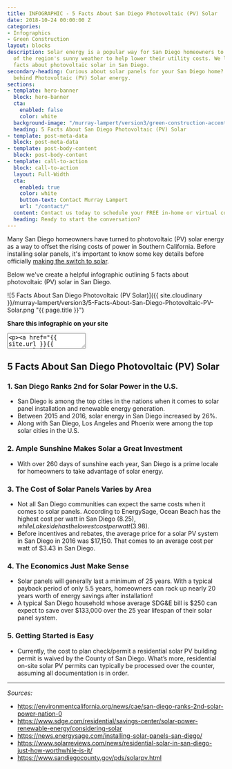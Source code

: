 ```yaml
---
title: INFOGRAPHIC - 5 Facts About San Diego Photovoltaic (PV) Solar
date: 2018-10-24 00:00:00 Z
categories:
- Infographics
- Green Construction
layout: blocks
description: Solar energy is a popular way for San Diego homeowners to take advantage
  of the region's sunny weather to help lower their utility costs. We look at 5 key
  facts about photovoltaic solar in San Diego.
secondary-heading: Curious about solar panels for your San Diego home? Learn the facts
  behind Photovoltaic (PV) Solar energy.
sections:
- template: hero-banner
  block: hero-banner
  cta:
    enabled: false
    color: white
  background-image: "/murray-lampert/version3/green-construction-accent-2.png"
  heading: 5 Facts About San Diego Photovoltaic (PV) Solar
- template: post-meta-data
  block: post-meta-data
- template: post-body-content
  block: post-body-content
- template: call-to-action
  block: call-to-action
  layout: Full-Width
  cta:
    enabled: true
    color: white
    button-text: Contact Murray Lampert
    url: "/contact/"
  content: Contact us today to schedule your FREE in-home or virtual consultation.
  heading: Ready to start the conversation?
---
```


Many San Diego homeowners have turned to photovoltaic (PV) solar energy as a way to offset the rising costs of power in Southern California. Before installing solar panels, it's important to know some key details before officially [making the switch to solar](/important-things-to-know-when-switching-to-solar/).

Below we've create a helpful infographic outlining 5 facts about photovoltaic (PV) solar in San Diego.

![5 Facts About San Diego Photovoltaic (PV Solar)]({{ site.cloudinary }}/murray-lampert/version3/5-Facts-About-San-Diego-Photovoltaic-PV-Solar.png "{{ page.title }}")

**Share this infographic on your site**
<textarea>
<p><a href="{{ site.url }}{{ page.url }}" target="_blank"><img src="{{ site.cloudinary }}/murray-lampert/version3/5-Facts-About-San-Diego-Photovoltaic-PV-Solar.png" alt="{{ page.title }} infographic" title="{{ page.title }}" style="width: 100%; max-width: 800px; height: auto; border: 0;" /></a></p><p>Source: <a href="http://www.murraylampert.com/" target="_blank">Murray Lampert Design, Build, Remodel</a></p>
</textarea>

## 5 Facts About San Diego Photovoltaic (PV) Solar

### 1. San Diego Ranks 2nd for Solar Power in the U.S.

- San Diego is among the top cities in the nations when it comes to solar panel installation and renewable energy generation.
- Between 2015 and 2016, solar energy in San Diego increased by 26%.
- Along with San Diego, Los Angeles and Phoenix were among the top solar cities in the U.S.

### 2. Ample Sunshine Makes Solar a Great Investment

- With over 260 days of sunshine each year, San Diego is a prime locale for homeowners to take advantage of solar energy.

### 3. The Cost of Solar Panels Varies by Area

- Not all San Diego communities can expect the same costs when it comes to solar panels. According to EnergySage, Ocean Beach has the highest cost per watt in San Diego ($8.25), while Lakeside has the lowest cost per watt ($3.98).
- Before incentives and rebates, the average price for a solar PV system in San Diego in 2016 was $17,150. That comes to an average cost per watt of $3.43 in San Diego.

### 4. The Economics Just Make Sense

- Solar panels will generally last a minimum of 25 years. With a typical payback period of only 5.5 years, homeowners can rack up nearly 20 years worth of energy savings after installation!
- A typical San Diego household whose average SDG&E bill is $250 can expect to save over $133,000 over the 25 year lifespan of their solar panel system.

### 5. Getting Started is Easy

- Currently, the cost to plan check/permit a residential solar PV building permit is waived by the County of San Diego. What’s more, residential on-site solar PV permits can typically be processed over the counter, assuming all documentation is in order.

---

_Sources:_
- https://environmentcalifornia.org/news/cae/san-diego-ranks-2nd-solar-power-nation-0
- https://www.sdge.com/residential/savings-center/solar-power-renewable-energy/considering-solar
- https://news.energysage.com/installing-solar-panels-san-diego/
- https://www.solarreviews.com/news/residential-solar-in-san-diego-just-how-worthwhile-is-it/
- https://www.sandiegocounty.gov/pds/solarpv.html
